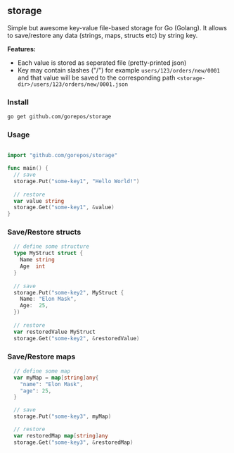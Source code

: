 ## storage
Simple but awesome key-value file-based storage for Go (Golang). It allows to save/restore any data (strings, maps, structs etc) by string key.

**Features:**

- Each value is stored as seperated file (pretty-printed json)
- Key may contain slashes ("/") for example `users/123/orders/new/0001` and that value will be saved to the corresponding path `<storage-dir>/users/123/orders/new/0001.json` 

### Install

```bash
go get github.com/gorepos/storage
```

### Usage

```Go

import "github.com/gorepos/storage"

func main() {
  // save 
  storage.Put("some-key1", "Hello World!")
  
  // restore 
  var value string
  storage.Get("some-key1", &value)
}
```

### Save/Restore structs

```Go
  // define some structure
  type MyStruct struct {
    Name string
    Age  int
  }
  
  // save 
  storage.Put("some-key2", MyStruct {
    Name: "Elon Mask",
    Age:  25,
  })
  
  // restore 
  var restoredValue MyStruct
  storage.Get("some-key2", &restoredValue)

```

### Save/Restore maps

```Go
  // define some map
  var myMap = map[string]any{
    "name": "Elon Mask",
    "age": 25,
  }

  // save
  storage.Put("some-key3", myMap)

  // restore
  var restoredMap map[string]any
  storage.Get("some-key3", &restoredMap)

```

